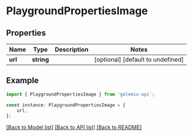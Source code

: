 # PlaygroundPropertiesImage


## Properties

Name | Type | Description | Notes
------------ | ------------- | ------------- | -------------
**url** | **string** |  | [optional] [default to undefined]

## Example

```typescript
import { PlaygroundPropertiesImage } from 'golemio-api';

const instance: PlaygroundPropertiesImage = {
    url,
};
```

[[Back to Model list]](../README.md#documentation-for-models) [[Back to API list]](../README.md#documentation-for-api-endpoints) [[Back to README]](../README.md)
